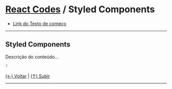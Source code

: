 # [React Codes](https://github.com/systemboys/React_Codes#react-codes "React Codes") / Styled Components

- [Link do Texto de começo](https://github.com/systemboys/React_Codes/... "Link do Texto de começo")

------------

## Styled Components

Descrição do conteúdo...

```javascript
?
```

[(&larr;) Voltar](https://github.com/systemboys/React_Codes#react-codes "Voltar ao Sumário") | 
[(&uarr;) Subir](https://github.com/systemboys/React_Codes/tree/main/Styled%20Components#react-codes--styled-components "Subir para o topo")

------------

